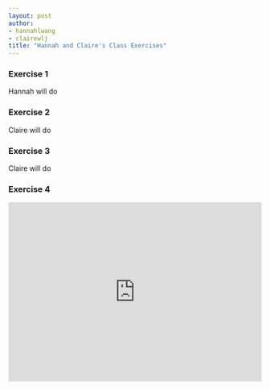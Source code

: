 ```yaml
---
layout: post
author:
- hannahlwang
- clairewlj
title: "Hannah and Claire's Class Exercises"
---
```


<h3>Exercise 1</h3>
Hannah will do

<h3>Exercise 2</h3>
Claire will do

<h3>Exercise 3</h3>
Claire will do

<h3>Exercise 4</h3>
<iframe src="https://trinket.io/embed/python3/39fe630212" width="100%" height="356" frameborder="0" marginwidth="0" marginheight="0" allowfullscreen></iframe>
